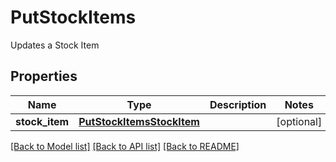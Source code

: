 # PutStockItems

Updates a Stock Item
## Properties
Name | Type | Description | Notes
------------ | ------------- | ------------- | -------------
**stock_item** | [**PutStockItemsStockItem**](PutStockItemsStockItem.md) |  | [optional] 

[[Back to Model list]](../README.md#documentation-for-models) [[Back to API list]](../README.md#documentation-for-api-endpoints) [[Back to README]](../README.md)


